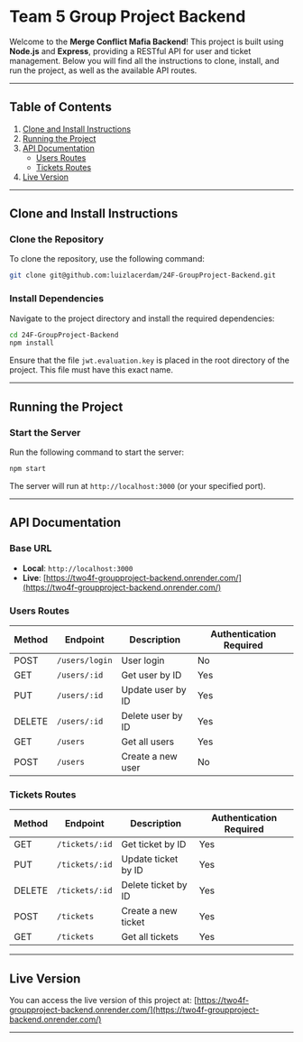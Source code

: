 # Team 5 Group Project Backend

Welcome to the **Merge Conflict Mafia Backend**! This project is built using **Node.js** and **Express**, providing a RESTful API for user and ticket management. Below you will find all the instructions to clone, install, and run the project, as well as the available API routes.

---

## Table of Contents

1. [Clone and Install Instructions](#clone-and-install-instructions)
2. [Running the Project](#running-the-project)
3. [API Documentation](#api-documentation)
   - [Users Routes](#users-routes)
   - [Tickets Routes](#tickets-routes)
4. [Live Version](#live-version)

---

## Clone and Install Instructions

### Clone the Repository

To clone the repository, use the following command:

```bash
git clone git@github.com:luizlacerdam/24F-GroupProject-Backend.git
```

### Install Dependencies

Navigate to the project directory and install the required dependencies:

```bash
cd 24F-GroupProject-Backend
npm install
```

Ensure that the file `jwt.evaluation.key` is placed in the root directory of the project. This file must have this exact name.

---

## Running the Project

### Start the Server

Run the following command to start the server:

```bash
npm start
```

The server will run at `http://localhost:3000` (or your specified port).

---

## API Documentation

### Base URL

- **Local**: `http://localhost:3000`
- **Live**: [https://two4f-groupproject-backend.onrender.com/](https://two4f-groupproject-backend.onrender.com/)

### Users Routes

| Method | Endpoint       | Description       | Authentication Required |
| ------ | -------------- | ----------------- | ----------------------- |
| POST   | `/users/login` | User login        | No                      |
| GET    | `/users/:id`   | Get user by ID    | Yes                     |
| PUT    | `/users/:id`   | Update user by ID | Yes                     |
| DELETE | `/users/:id`   | Delete user by ID | Yes                     |
| GET    | `/users`       | Get all users     | Yes                     |
| POST   | `/users`       | Create a new user | No                      |

### Tickets Routes

| Method | Endpoint       | Description         | Authentication Required |
| ------ | -------------- | ------------------- | ----------------------- |
| GET    | `/tickets/:id` | Get ticket by ID    | Yes                     |
| PUT    | `/tickets/:id` | Update ticket by ID | Yes                     |
| DELETE | `/tickets/:id` | Delete ticket by ID | Yes                     |
| POST   | `/tickets`     | Create a new ticket | Yes                     |
| GET    | `/tickets`     | Get all tickets     | Yes                     |

---

## Live Version

You can access the live version of this project at:
[https://two4f-groupproject-backend.onrender.com/](https://two4f-groupproject-backend.onrender.com/)

---
